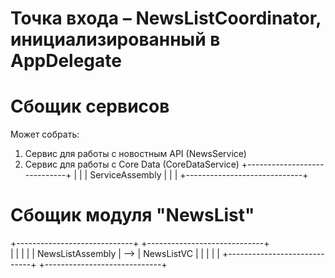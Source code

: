 # Точка входа – NewsListCoordinator, инициализированный в AppDelegate

# Сбощик сервисов
Может собрать:
1) Сервис для работы с новостным API (NewsService)
2) Сервис для работы с Core Data (CoreDataService)
+-----------------------------+
|                             |
|       ServiceAssembly       |
|                             |
+-----------------------------+


# Сбощик модуля "NewsList"
+-----------------------------+      +-----------------------------+     
|                             |      |                             |
|       NewsListAssembly      |  --> |          NewsListVC         |
|                             |      |                             |
+-----------------------------+      +-----------------------------+
